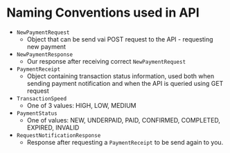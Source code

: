 # Naming Conventions used in API

* `NewPaymentRequest`  
  * Object that can be send vai POST request to the API - requesting new payment  
* `NewPaymentResponse`  
  * Our response after receiving correct `NewPaymentRequest`  
* `PaymentReceipt`  
  * Object containing transaction status information, used both when sending payment notification and when the API is queried using GET request  
* `TransactionSpeed`
  * One of 3 values: HIGH, LOW, MEDIUM
* `PaymentStatus`
  * One of values: NEW, UNDERPAID, PAID, CONFIRMED, COMPLETED, EXPIRED, INVALID
* `RequestNotificationResponse`
  * Response after requesting a `PaymentReceipt` to be send again to you.
